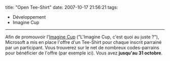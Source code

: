 title: "Open Tee-Shirt"
date: 2007-10-17 21:56:21
tags:
  - Développement
  - Imagine Cup
---

Afin de promouvoir l'[Imagine Cup](//www.microsoft.com/france/etudiants/vivre-un-challenge/imagine-cup-france/concours-informatique.aspx) ("L'Imagine Cup, c'est quoi au juste&nbsp;?"), Microsoft a mis en place l'offre d'un Tee-Shirt pour chaque inscrit parrainé par un participant. Vous trouverez sur le net de nombreux codes-parrains pour bénéficier de l'offre (par exemple <a class="brokenlink" title="Ce site n'existe plus">ici</a>). Vous avez **jusqu'au 31 octobre**.